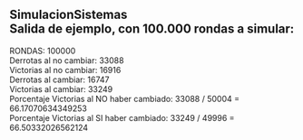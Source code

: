 SimulacionSistemas  
Salida de ejemplo, con 100.000 rondas a simular:  
------------------------------------------------------  
RONDAS: 100000  
Derrotas al no cambiar: 33088  
Victorias al no cambiar: 16916  
Derrotas al cambiar: 16747  
Victorias al cambiar: 33249  
Porcentaje Victorias al NO haber cambiado: 33088 / 50004 = 66.17070634349253  
Porcentaje Victorias al SI haber cambiado: 33249 / 49996 = 66.50332026562124  
